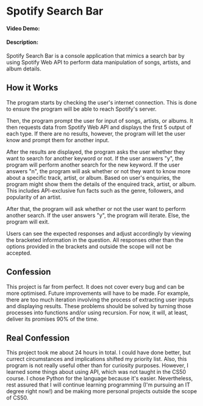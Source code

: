 # Spotify Search Bar
#### Video Demo:  <URL HERE>
#### Description:
Spotify Search Bar is a console application that mimics a search bar by using Spotify Web API to perform data manipulation of songs, artists, and album details.

## How it Works

The program starts by checking the user's internet connection. This is done to ensure the program will be able to reach Spotify's server.

Then, the program prompt the user for input of songs, artists, or albums. It then requests data from Spotify Web API and displays the first 5 output of each type. If there are no results, however, the program will let the user know and prompt them for another input.

After the results are displayed, the program asks the user whether they want to search for another keyword or not. If the user answers "y", the program will perform another search for the new keyword. If the user answers "n", the program will ask whether or not they want to know more about a specific track, artist, or album. Based on user's enquiries, the program might show them the details of the enquired track, artist, or album. This includes API-exclusive fun facts such as the genre, followers, and popularity of an artist.

After that, the program will ask whether or not the user want to perform another search. If the user answers "y", the program will iterate. Else, the program will exit.

Users can see the expected responses and adjust accordingly by viewing the bracketed information in the question. All responses other than the options provided in the brackets and outside the scope will not be accepted.

## Confession
This project is far from perfect. It does not cover every bug and can be more optimised. Future improvements will have to be made. For example, there are too much iteration involving the process of extracting user inputs and displaying results. These problems should be solved by turning those processes into functions and/or using recursion. For now, it will, at least, deliver its promises 90% of the time.

## Real Confession
This project took me about 24 hours in total. I could have done better, but currect circumstances and implications shifted my priority list. Also, this program is not really useful other than for curiosity purposes. However, I learned some things about using API, which was not taught in the CS50 course. I chose Python for the language because it's easier. Nevertheless, rest assured that I will continue learning programming (I'm pursuing an IT degree right now!) and be making more personal projects outside the scope of CS50.